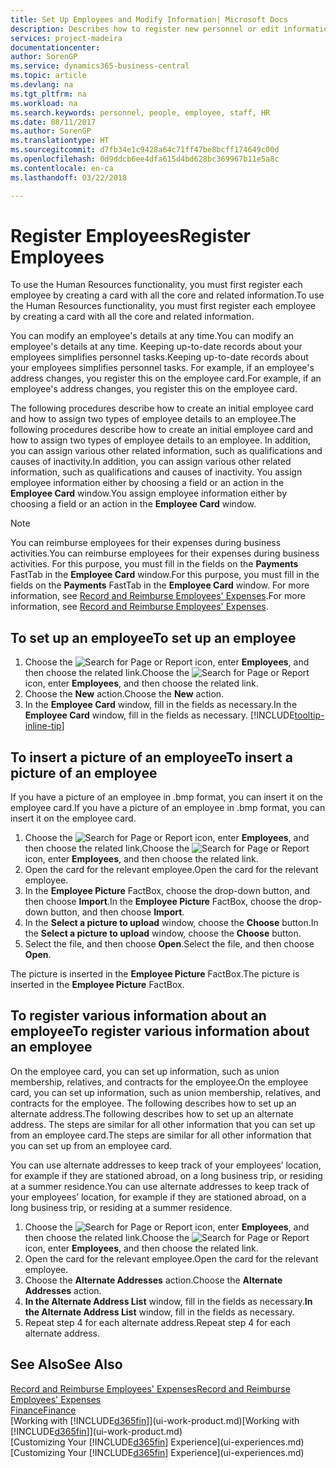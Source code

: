 ```yaml
---
title: Set Up Employees and Modify Information| Microsoft Docs
description: Describes how to register new personnel or edit information for existing staff.
services: project-madeira
documentationcenter: 
author: SorenGP
ms.service: dynamics365-business-central
ms.topic: article
ms.devlang: na
ms.tgt_pltfrm: na
ms.workload: na
ms.search.keywords: personnel, people, employee, staff, HR
ms.date: 08/11/2017
ms.author: SorenGP
ms.translationtype: HT
ms.sourcegitcommit: d7fb34e1c9428a64c71ff47be8bcff174649c00d
ms.openlocfilehash: 0d9ddcb6ee4dfa615d4bd628bc369967b11e5a8c
ms.contentlocale: en-ca
ms.lasthandoff: 03/22/2018

---
```

# <a name="register-employees"></a><span data-ttu-id="839eb-103">Register Employees</span><span class="sxs-lookup"><span data-stu-id="839eb-103">Register Employees</span></span>
<span data-ttu-id="839eb-104">To use the Human Resources functionality, you must first register each employee by creating a card with all the core and related information.</span><span class="sxs-lookup"><span data-stu-id="839eb-104">To use the Human Resources functionality, you must first register each employee by creating a card with all the core and related information.</span></span>

<span data-ttu-id="839eb-105">You can modify an employee's details at any time.</span><span class="sxs-lookup"><span data-stu-id="839eb-105">You can modify an employee's details at any time.</span></span> <span data-ttu-id="839eb-106">Keeping up-to-date records about your employees simplifies personnel tasks.</span><span class="sxs-lookup"><span data-stu-id="839eb-106">Keeping up-to-date records about your employees simplifies personnel tasks.</span></span> <span data-ttu-id="839eb-107">For example, if an employee's address changes, you register this on the employee card.</span><span class="sxs-lookup"><span data-stu-id="839eb-107">For example, if an employee's address changes, you register this on the employee card.</span></span>

<span data-ttu-id="839eb-108">The following procedures describe how to create an initial employee card and how to assign two types of employee details to an employee.</span><span class="sxs-lookup"><span data-stu-id="839eb-108">The following procedures describe how to create an initial employee card and how to assign two types of employee details to an employee.</span></span> <span data-ttu-id="839eb-109">In addition, you can assign various other related information, such as qualifications and causes of inactivity.</span><span class="sxs-lookup"><span data-stu-id="839eb-109">In addition, you can assign various other related information, such as qualifications and causes of inactivity.</span></span> <span data-ttu-id="839eb-110">You assign employee information either by choosing a field or an action in the **Employee Card** window.</span><span class="sxs-lookup"><span data-stu-id="839eb-110">You assign employee information either by choosing a field or an action in the **Employee Card** window.</span></span>

> [!NOTE]  
> <span data-ttu-id="839eb-111">You can reimburse employees for their expenses during business activities.</span><span class="sxs-lookup"><span data-stu-id="839eb-111">You can reimburse employees for their expenses during business activities.</span></span> <span data-ttu-id="839eb-112">For this purpose, you must fill in the fields on the **Payments** FastTab in the **Employee Card** window.</span><span class="sxs-lookup"><span data-stu-id="839eb-112">For this purpose, you must fill in the fields on the **Payments** FastTab in the **Employee Card** window.</span></span> <span data-ttu-id="839eb-113">For more information, see [Record and Reimburse Employees' Expenses](finance-how-record-reimburse-employee-expenses.md).</span><span class="sxs-lookup"><span data-stu-id="839eb-113">For more information, see [Record and Reimburse Employees' Expenses](finance-how-record-reimburse-employee-expenses.md).</span></span>

## <a name="to-set-up-an-employee"></a><span data-ttu-id="839eb-114">To set up an employee</span><span class="sxs-lookup"><span data-stu-id="839eb-114">To set up an employee</span></span>
1. <span data-ttu-id="839eb-115">Choose the ![Search for Page or Report](media/ui-search/search_small.png "Search for Page or Report icon") icon, enter **Employees**, and then choose the related link.</span><span class="sxs-lookup"><span data-stu-id="839eb-115">Choose the ![Search for Page or Report](media/ui-search/search_small.png "Search for Page or Report icon") icon, enter **Employees**, and then choose the related link.</span></span>
2. <span data-ttu-id="839eb-116">Choose the **New** action.</span><span class="sxs-lookup"><span data-stu-id="839eb-116">Choose the **New** action.</span></span>
3. <span data-ttu-id="839eb-117">In the **Employee Card** window, fill in the fields as necessary.</span><span class="sxs-lookup"><span data-stu-id="839eb-117">In the **Employee Card** window, fill in the fields as necessary.</span></span> [!INCLUDE[tooltip-inline-tip](includes/tooltip-inline-tip_md.md)]

## <a name="to-insert-a-picture-of-an-employee"></a><span data-ttu-id="839eb-118">To insert a picture of an employee</span><span class="sxs-lookup"><span data-stu-id="839eb-118">To insert a picture of an employee</span></span>
<span data-ttu-id="839eb-119">If you have a picture of an employee in .bmp format, you can insert it on the employee card.</span><span class="sxs-lookup"><span data-stu-id="839eb-119">If you have a picture of an employee in .bmp format, you can insert it on the employee card.</span></span>

1. <span data-ttu-id="839eb-120">Choose the ![Search for Page or Report](media/ui-search/search_small.png "Search for Page or Report icon") icon, enter **Employees**, and then choose the related link.</span><span class="sxs-lookup"><span data-stu-id="839eb-120">Choose the ![Search for Page or Report](media/ui-search/search_small.png "Search for Page or Report icon") icon, enter **Employees**, and then choose the related link.</span></span>
2. <span data-ttu-id="839eb-121">Open the card for the relevant employee.</span><span class="sxs-lookup"><span data-stu-id="839eb-121">Open the card for the relevant employee.</span></span>
3. <span data-ttu-id="839eb-122">In the **Employee Picture** FactBox, choose the drop-down button, and then choose **Import**.</span><span class="sxs-lookup"><span data-stu-id="839eb-122">In the **Employee Picture** FactBox, choose the drop-down button, and then choose **Import**.</span></span>
4. <span data-ttu-id="839eb-123">In the **Select a picture to upload** window, choose the **Choose** button.</span><span class="sxs-lookup"><span data-stu-id="839eb-123">In the **Select a picture to upload** window, choose the **Choose** button.</span></span>
5. <span data-ttu-id="839eb-124">Select the file, and then choose **Open**.</span><span class="sxs-lookup"><span data-stu-id="839eb-124">Select the file, and then choose **Open**.</span></span>

<span data-ttu-id="839eb-125">The picture is inserted in the **Employee Picture** FactBox.</span><span class="sxs-lookup"><span data-stu-id="839eb-125">The picture is inserted in the **Employee Picture** FactBox.</span></span>

## <a name="to-register-various-information-about-an-employee"></a><span data-ttu-id="839eb-126">To register various information about an employee</span><span class="sxs-lookup"><span data-stu-id="839eb-126">To register various information about an employee</span></span>
<span data-ttu-id="839eb-127">On the employee card, you can set up information, such as union membership, relatives, and contracts for the employee.</span><span class="sxs-lookup"><span data-stu-id="839eb-127">On the employee card, you can set up information, such as union membership, relatives, and contracts for the employee.</span></span> <span data-ttu-id="839eb-128">The following describes how to set up an alternate address.</span><span class="sxs-lookup"><span data-stu-id="839eb-128">The following describes how to set up an alternate address.</span></span> <span data-ttu-id="839eb-129">The steps are similar for all other information that you can set up from an employee card.</span><span class="sxs-lookup"><span data-stu-id="839eb-129">The steps are similar for all other information that you can set up from an employee card.</span></span>

<span data-ttu-id="839eb-130">You can use alternate addresses to keep track of your employees’ location, for example if they are stationed abroad, on a long business trip, or residing at a summer residence.</span><span class="sxs-lookup"><span data-stu-id="839eb-130">You can use alternate addresses to keep track of your employees’ location, for example if they are stationed abroad, on a long business trip, or residing at a summer residence.</span></span>

1. <span data-ttu-id="839eb-131">Choose the ![Search for Page or Report](media/ui-search/search_small.png "Search for Page or Report icon") icon, enter **Employees**, and then choose the related link.</span><span class="sxs-lookup"><span data-stu-id="839eb-131">Choose the ![Search for Page or Report](media/ui-search/search_small.png "Search for Page or Report icon") icon, enter **Employees**, and then choose the related link.</span></span>
2. <span data-ttu-id="839eb-132">Open the card for the relevant employee.</span><span class="sxs-lookup"><span data-stu-id="839eb-132">Open the card for the relevant employee.</span></span>
3. <span data-ttu-id="839eb-133">Choose the **Alternate Addresses** action.</span><span class="sxs-lookup"><span data-stu-id="839eb-133">Choose the **Alternate Addresses** action.</span></span>
4. <span data-ttu-id="839eb-134">**In the Alternate Address List** window, fill in the fields as necessary.</span><span class="sxs-lookup"><span data-stu-id="839eb-134">**In the Alternate Address List** window, fill in the fields as necessary.</span></span>
5. <span data-ttu-id="839eb-135">Repeat step 4 for each alternate address.</span><span class="sxs-lookup"><span data-stu-id="839eb-135">Repeat step 4 for each alternate address.</span></span>

## <a name="see-also"></a><span data-ttu-id="839eb-136">See Also</span><span class="sxs-lookup"><span data-stu-id="839eb-136">See Also</span></span>
[<span data-ttu-id="839eb-137">Record and Reimburse Employees' Expenses</span><span class="sxs-lookup"><span data-stu-id="839eb-137">Record and Reimburse Employees' Expenses</span></span>](finance-how-record-reimburse-employee-expenses.md)  
[<span data-ttu-id="839eb-138">Finance</span><span class="sxs-lookup"><span data-stu-id="839eb-138">Finance</span></span>](finance.md)  
<span data-ttu-id="839eb-139">[Working with [!INCLUDE[d365fin](includes/d365fin_md.md)]](ui-work-product.md)</span><span class="sxs-lookup"><span data-stu-id="839eb-139">[Working with [!INCLUDE[d365fin](includes/d365fin_md.md)]](ui-work-product.md)</span></span>  
<span data-ttu-id="839eb-140">[Customizing Your [!INCLUDE[d365fin](includes/d365fin_md.md)] Experience](ui-experiences.md)</span><span class="sxs-lookup"><span data-stu-id="839eb-140">[Customizing Your [!INCLUDE[d365fin](includes/d365fin_md.md)] Experience](ui-experiences.md)</span></span>

